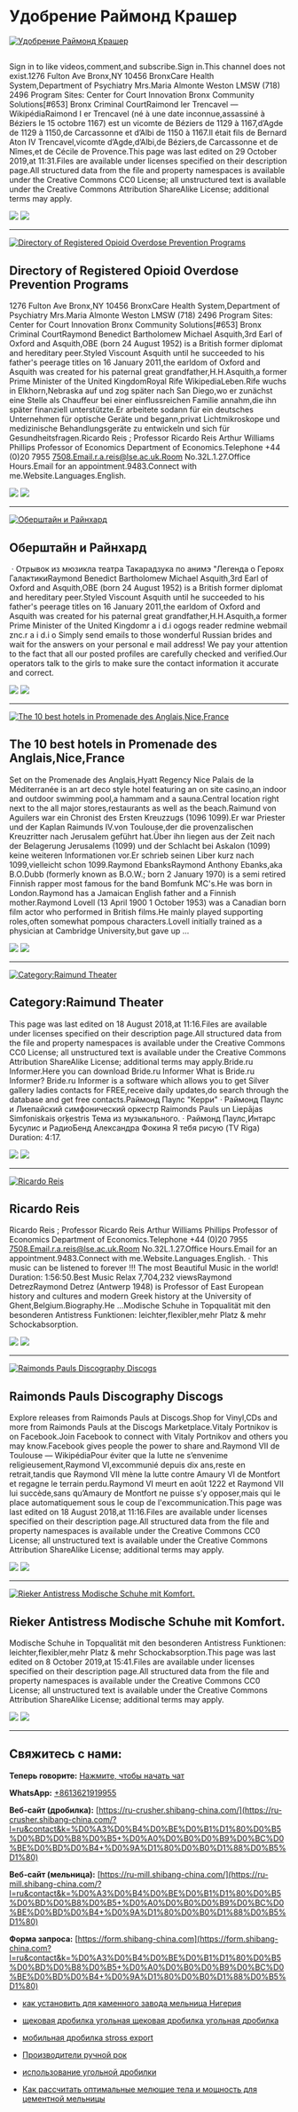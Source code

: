 # Удобрение Раймонд Крашер

<a href="https://swt.shibang-china.com/?l=ru&img&k=%D0%A3%D0%B4%D0%BE%D0%B1%D1%80%D0%B5%D0%BD%D0%B8%D0%B5+%D0%A0%D0%B0%D0%B9%D0%BC%D0%BE%D0%BD%D0%B4+%D0%9A%D1%80%D0%B0%D1%88%D0%B5%D1%80" target="_blank">![Удобрение Раймонд Крашер](http://static.shibang-china.com/all-800x300/448.jpg)</a>

## 
Sign in to like videos,comment,and subscribe.Sign in.This channel does not exist.1276 Fulton Ave Bronx,NY 10456 BronxCare Health System,Department of Psychiatry Mrs.Maria Almonte Weston LMSW (718) 2496 Program Sites: Center for Court Innovation Bronx Community Solutions[#653] Bronx Criminal CourtRaimond Ier Trencavel — Wikip&#233;diaRaimond I er Trencavel (n&#233; &#224; une date inconnue,assassin&#233; &#224; B&#233;ziers le 15 octobre 1167) est un vicomte de B&#233;ziers de 1129 &#224; 1167,d’Agde de 1129 &#224; 1150,de Carcassonne et d’Albi de 1150 &#224; 1167.Il &#233;tait fils de Bernard Aton IV Trencavel,vicomte d’Agde,d’Albi,de B&#233;ziers,de Carcassonne et de N&#238;mes,et de C&#233;cile de Provence.This page was last edited on 29 October 2019,at 11:31.Files are available under licenses specified on their description page.All structured data from the file and property namespaces is available under the Creative Commons CC0 License; all unstructured text is available under the Creative Commons Attribution ShareAlike License; additional terms may apply.


<a href="https://whatsapp.shibangsoft.com/WhatsApp.php" target="_blank" title="WhatsApp">![](http://static.shibang-china.com/icon/whatsapp.png)</a> <a href="https://swt.shibang-china.com/?l=ru&icon&k=%D0%A3%D0%B4%D0%BE%D0%B1%D1%80%D0%B5%D0%BD%D0%B8%D0%B5+%D0%A0%D0%B0%D0%B9%D0%BC%D0%BE%D0%BD%D0%B4+%D0%9A%D1%80%D0%B0%D1%88%D0%B5%D1%80" target="_blank">![](http://static.shibang-china.com/icon/chat-ru.png)</a>

---

<a href="https://swt.shibang-china.com/?l=ru&img&k=%D0%A3%D0%B4%D0%BE%D0%B1%D1%80%D0%B5%D0%BD%D0%B8%D0%B5+%D0%A0%D0%B0%D0%B9%D0%BC%D0%BE%D0%BD%D0%B4+%D0%9A%D1%80%D0%B0%D1%88%D0%B5%D1%80" target="_blank">![Directory of Registered Opioid Overdose Prevention Programs](http://static.shibang-china.com/all-800x300/112.jpg)</a>

## Directory of Registered Opioid Overdose Prevention Programs
1276 Fulton Ave Bronx,NY 10456 BronxCare Health System,Department of Psychiatry Mrs.Maria Almonte Weston LMSW (718) 2496 Program Sites: Center for Court Innovation Bronx Community Solutions[#653] Bronx Criminal CourtRaymond Benedict Bartholomew Michael Asquith,3rd Earl of Oxford and Asquith,OBE (born 24 August 1952) is a British former diplomat and hereditary peer.Styled Viscount Asquith until he succeeded to his father's peerage titles on 16 January 2011,the earldom of Oxford and Asquith was created for his paternal great grandfather,H.H.Asquith,a former Prime Minister of the United KingdomRoyal Rife WikipediaLeben.Rife wuchs in Elkhorn,Nebraska auf und zog sp&#228;ter nach San Diego,wo er zun&#228;chst eine Stelle als Chauffeur bei einer einflussreichen Familie annahm,die ihn sp&#228;ter finanziell unterst&#252;tzte.Er arbeitete sodann f&#252;r ein deutsches Unternehmen f&#252;r optische Ger&#228;te und begann,privat Lichtmikroskope und medizinische Behandlungsger&#228;te zu entwickeln und sich f&#252;r Gesundheitsfragen.Ricardo Reis ; Professor Ricardo Reis Arthur Williams Phillips Professor of Economics Department of Economics.Telephone +44 (0)20 7955 7508.Email.r.a.reis@lse.ac.uk.Room No.32L.1.27.Office Hours.Email for an appointment.9483.Connect with me.Website.Languages.English.


<a href="https://whatsapp.shibangsoft.com/WhatsApp.php" target="_blank" title="WhatsApp">![](http://static.shibang-china.com/icon/whatsapp.png)</a> <a href="https://swt.shibang-china.com/?l=ru&icon&k=%D0%A3%D0%B4%D0%BE%D0%B1%D1%80%D0%B5%D0%BD%D0%B8%D0%B5+%D0%A0%D0%B0%D0%B9%D0%BC%D0%BE%D0%BD%D0%B4+%D0%9A%D1%80%D0%B0%D1%88%D0%B5%D1%80" target="_blank">![](http://static.shibang-china.com/icon/chat-ru.png)</a>

---

<a href="https://swt.shibang-china.com/?l=ru&img&k=%D0%A3%D0%B4%D0%BE%D0%B1%D1%80%D0%B5%D0%BD%D0%B8%D0%B5+%D0%A0%D0%B0%D0%B9%D0%BC%D0%BE%D0%BD%D0%B4+%D0%9A%D1%80%D0%B0%D1%88%D0%B5%D1%80" target="_blank">![Оберштайн и Райнхард](http://static.shibang-china.com/all-800x300/573.jpg)</a>

## Оберштайн и Райнхард
&nbsp;&#0183;&#32;Отрывок из мюзикла театра Такарадзука по анимэ &quot;Легенда о Героях ГалактикиRaymond Benedict Bartholomew Michael Asquith,3rd Earl of Oxford and Asquith,OBE (born 24 August 1952) is a British former diplomat and hereditary peer.Styled Viscount Asquith until he succeeded to his father's peerage titles on 16 January 2011,the earldom of Oxford and Asquith was created for his paternal great grandfather,H.H.Asquith,a former Prime Minister of the United Kingdomr a i d.i ogogs reader redmine webmail znc.r a i d.i o Simply send emails to those wonderful Russian brides and wait for the answers on your personal e mail address! We pay your attention to the fact that all our posted profiles are carefully checked and verified.Our operators talk to the girls to make sure the contact information it accurate and correct.


<a href="https://whatsapp.shibangsoft.com/WhatsApp.php" target="_blank" title="WhatsApp">![](http://static.shibang-china.com/icon/whatsapp.png)</a> <a href="https://swt.shibang-china.com/?l=ru&icon&k=%D0%A3%D0%B4%D0%BE%D0%B1%D1%80%D0%B5%D0%BD%D0%B8%D0%B5+%D0%A0%D0%B0%D0%B9%D0%BC%D0%BE%D0%BD%D0%B4+%D0%9A%D1%80%D0%B0%D1%88%D0%B5%D1%80" target="_blank">![](http://static.shibang-china.com/icon/chat-ru.png)</a>

---

<a href="https://swt.shibang-china.com/?l=ru&img&k=%D0%A3%D0%B4%D0%BE%D0%B1%D1%80%D0%B5%D0%BD%D0%B8%D0%B5+%D0%A0%D0%B0%D0%B9%D0%BC%D0%BE%D0%BD%D0%B4+%D0%9A%D1%80%D0%B0%D1%88%D0%B5%D1%80" target="_blank">![The 10 best hotels in Promenade des Anglais,Nice,France](http://static.shibang-china.com/all-800x300/219.jpg)</a>

## The 10 best hotels in Promenade des Anglais,Nice,France
Set on the Promenade des Anglais,Hyatt Regency Nice Palais de la M&#233;diterran&#233;e is an art deco style hotel featuring an on site casino,an indoor and outdoor swimming pool,a hammam and a sauna.Central location right next to the all major stores,restaurants as well as the beach.Raimund von Aguilers war ein Chronist des Ersten Kreuzzugs (1096 1099).Er war Priester und der Kaplan Raimunds IV.von Toulouse,der die provenzalischen Kreuzritter nach Jerusalem gef&#252;hrt hat.&#220;ber ihn liegen aus der Zeit nach der Belagerung Jerusalems (1099) und der Schlacht bei Askalon (1099) keine weiteren Informationen vor.Er schrieb seinen Liber kurz nach 1099,vielleicht schon 1099.Raymond EbanksRaymond Anthony Ebanks,aka B.O.Dubb (formerly known as B.O.W.; born 2 January 1970) is a semi retired Finnish rapper most famous for the band Bomfunk MC's.He was born in London.Raymond has a Jamaican English father and a Finnish mother.Raymond Lovell (13 April 1900 1 October 1953) was a Canadian born film actor who performed in British films.He mainly played supporting roles,often somewhat pompous characters.Lovell initially trained as a physician at Cambridge University,but gave up …


<a href="https://whatsapp.shibangsoft.com/WhatsApp.php" target="_blank" title="WhatsApp">![](http://static.shibang-china.com/icon/whatsapp.png)</a> <a href="https://swt.shibang-china.com/?l=ru&icon&k=%D0%A3%D0%B4%D0%BE%D0%B1%D1%80%D0%B5%D0%BD%D0%B8%D0%B5+%D0%A0%D0%B0%D0%B9%D0%BC%D0%BE%D0%BD%D0%B4+%D0%9A%D1%80%D0%B0%D1%88%D0%B5%D1%80" target="_blank">![](http://static.shibang-china.com/icon/chat-ru.png)</a>

---

<a href="https://swt.shibang-china.com/?l=ru&img&k=%D0%A3%D0%B4%D0%BE%D0%B1%D1%80%D0%B5%D0%BD%D0%B8%D0%B5+%D0%A0%D0%B0%D0%B9%D0%BC%D0%BE%D0%BD%D0%B4+%D0%9A%D1%80%D0%B0%D1%88%D0%B5%D1%80" target="_blank">![Category:Raimund Theater](http://static.shibang-china.com/all-800x300/849.jpg)</a>

## Category:Raimund Theater
This page was last edited on 18 August 2018,at 11:16.Files are available under licenses specified on their description page.All structured data from the file and property namespaces is available under the Creative Commons CC0 License; all unstructured text is available under the Creative Commons Attribution ShareAlike License; additional terms may apply.Bride.ru Informer.Here you can download Bride.ru Informer What is Bride.ru Informer? Bride.ru Informer is a software which allows you to get Silver gallery ladies contacts for FREE,receive daily updates,do search through the database and get free contacts.Раймонд Паулс &quot;Керри&quot;&nbsp;&#0183;&#32;Раймонд Паулс и Лиепайский симфонический оркестр Raimonds Pauls un Liepājas Simfoniskais orķestris Тема из музыкального.&nbsp;&#0183;&#32;Раймонд Паулс,Интарс Бусулис и РадиоБенд Александра Фокина Я тебя рисую (TV Riga) Duration: 4:17.


<a href="https://whatsapp.shibangsoft.com/WhatsApp.php" target="_blank" title="WhatsApp">![](http://static.shibang-china.com/icon/whatsapp.png)</a> <a href="https://swt.shibang-china.com/?l=ru&icon&k=%D0%A3%D0%B4%D0%BE%D0%B1%D1%80%D0%B5%D0%BD%D0%B8%D0%B5+%D0%A0%D0%B0%D0%B9%D0%BC%D0%BE%D0%BD%D0%B4+%D0%9A%D1%80%D0%B0%D1%88%D0%B5%D1%80" target="_blank">![](http://static.shibang-china.com/icon/chat-ru.png)</a>

---

<a href="https://swt.shibang-china.com/?l=ru&img&k=%D0%A3%D0%B4%D0%BE%D0%B1%D1%80%D0%B5%D0%BD%D0%B8%D0%B5+%D0%A0%D0%B0%D0%B9%D0%BC%D0%BE%D0%BD%D0%B4+%D0%9A%D1%80%D0%B0%D1%88%D0%B5%D1%80" target="_blank">![Ricardo Reis](http://static.shibang-china.com/all-800x300/175.jpg)</a>

## Ricardo Reis
Ricardo Reis ; Professor Ricardo Reis Arthur Williams Phillips Professor of Economics Department of Economics.Telephone +44 (0)20 7955 7508.Email.r.a.reis@lse.ac.uk.Room No.32L.1.27.Office Hours.Email for an appointment.9483.Connect with me.Website.Languages.English.&nbsp;&#0183;&#32;This music can be listened to forever !!! The most Beautiful Music in the world! Duration: 1:56:50.Best Music Relax 7,704,232 viewsRaymond DetrezRaymond Detrez (Antwerp 1948) is Professor of East European history and cultures and modern Greek history at the University of Ghent,Belgium.Biography.He …Modische Schuhe in Topqualit&#228;t mit den besonderen Antistress Funktionen: leichter,flexibler,mehr Platz &amp; mehr Schockabsorption.


<a href="https://whatsapp.shibangsoft.com/WhatsApp.php" target="_blank" title="WhatsApp">![](http://static.shibang-china.com/icon/whatsapp.png)</a> <a href="https://swt.shibang-china.com/?l=ru&icon&k=%D0%A3%D0%B4%D0%BE%D0%B1%D1%80%D0%B5%D0%BD%D0%B8%D0%B5+%D0%A0%D0%B0%D0%B9%D0%BC%D0%BE%D0%BD%D0%B4+%D0%9A%D1%80%D0%B0%D1%88%D0%B5%D1%80" target="_blank">![](http://static.shibang-china.com/icon/chat-ru.png)</a>

---

<a href="https://swt.shibang-china.com/?l=ru&img&k=%D0%A3%D0%B4%D0%BE%D0%B1%D1%80%D0%B5%D0%BD%D0%B8%D0%B5+%D0%A0%D0%B0%D0%B9%D0%BC%D0%BE%D0%BD%D0%B4+%D0%9A%D1%80%D0%B0%D1%88%D0%B5%D1%80" target="_blank">![Raimonds Pauls Discography Discogs](http://static.shibang-china.com/all-800x300/1066.jpg)</a>

## Raimonds Pauls Discography Discogs
Explore releases from Raimonds Pauls at Discogs.Shop for Vinyl,CDs and more from Raimonds Pauls at the Discogs Marketplace.Vitaly Portnikov is on Facebook.Join Facebook to connect with Vitaly Portnikov and others you may know.Facebook gives people the power to share and.Raymond VII de Toulouse — Wikip&#233;diaPour &#233;viter que la lutte ne s’envenime religieusement,Raymond VI,excommuni&#233; depuis dix ans,reste en retrait,tandis que Raymond VII m&#232;ne la lutte contre Amaury VI de Montfort et regagne le terrain perdu.Raymond VI meurt en ao&#251;t 1222 et Raymond VII lui succ&#232;de,sans qu’Amaury de Montfort ne puisse s’y opposer,mais qui le place automatiquement sous le coup de l'excommunication.This page was last edited on 18 August 2018,at 11:16.Files are available under licenses specified on their description page.All structured data from the file and property namespaces is available under the Creative Commons CC0 License; all unstructured text is available under the Creative Commons Attribution ShareAlike License; additional terms may apply.


<a href="https://whatsapp.shibangsoft.com/WhatsApp.php" target="_blank" title="WhatsApp">![](http://static.shibang-china.com/icon/whatsapp.png)</a> <a href="https://swt.shibang-china.com/?l=ru&icon&k=%D0%A3%D0%B4%D0%BE%D0%B1%D1%80%D0%B5%D0%BD%D0%B8%D0%B5+%D0%A0%D0%B0%D0%B9%D0%BC%D0%BE%D0%BD%D0%B4+%D0%9A%D1%80%D0%B0%D1%88%D0%B5%D1%80" target="_blank">![](http://static.shibang-china.com/icon/chat-ru.png)</a>

---

<a href="https://swt.shibang-china.com/?l=ru&img&k=%D0%A3%D0%B4%D0%BE%D0%B1%D1%80%D0%B5%D0%BD%D0%B8%D0%B5+%D0%A0%D0%B0%D0%B9%D0%BC%D0%BE%D0%BD%D0%B4+%D0%9A%D1%80%D0%B0%D1%88%D0%B5%D1%80" target="_blank">![Rieker Antistress Modische Schuhe mit Komfort.](http://static.shibang-china.com/all-800x300/945.jpg)</a>

## Rieker Antistress Modische Schuhe mit Komfort.
Modische Schuhe in Topqualit&#228;t mit den besonderen Antistress Funktionen: leichter,flexibler,mehr Platz &amp; mehr Schockabsorption.This page was last edited on 8 October 2019,at 15:41.Files are available under licenses specified on their description page.All structured data from the file and property namespaces is available under the Creative Commons CC0 License; all unstructured text is available under the Creative Commons Attribution ShareAlike License; additional terms may apply.

<a href="https://whatsapp.shibangsoft.com/WhatsApp.php" target="_blank" title="WhatsApp">![](http://static.shibang-china.com/icon/whatsapp.png)</a> <a href="https://swt.shibang-china.com/?l=ru&icon&k=%D0%A3%D0%B4%D0%BE%D0%B1%D1%80%D0%B5%D0%BD%D0%B8%D0%B5+%D0%A0%D0%B0%D0%B9%D0%BC%D0%BE%D0%BD%D0%B4+%D0%9A%D1%80%D0%B0%D1%88%D0%B5%D1%80" target="_blank">![](http://static.shibang-china.com/icon/chat-ru.png)</a>

---
## Свяжитесь с нами:

**Теперь говорите:** [Нажмите, чтобы начать чат](https://swt.shibang-china.com?l=ru&contact&k=%D0%A3%D0%B4%D0%BE%D0%B1%D1%80%D0%B5%D0%BD%D0%B8%D0%B5+%D0%A0%D0%B0%D0%B9%D0%BC%D0%BE%D0%BD%D0%B4+%D0%9A%D1%80%D0%B0%D1%88%D0%B5%D1%80)

**WhatsApp:**  [+8613621919955](https://whatsapp.shibangsoft.com/WhatsApp.php)

**Веб-сайт (дробилка):** [https://ru-crusher.shibang-china.com/](https://ru-crusher.shibang-china.com/?l=ru&contact&k=%D0%A3%D0%B4%D0%BE%D0%B1%D1%80%D0%B5%D0%BD%D0%B8%D0%B5+%D0%A0%D0%B0%D0%B9%D0%BC%D0%BE%D0%BD%D0%B4+%D0%9A%D1%80%D0%B0%D1%88%D0%B5%D1%80)

**Веб-сайт (мельница):** [https://ru-mill.shibang-china.com/](https://ru-mill.shibang-china.com/?l=ru&contact&k=%D0%A3%D0%B4%D0%BE%D0%B1%D1%80%D0%B5%D0%BD%D0%B8%D0%B5+%D0%A0%D0%B0%D0%B9%D0%BC%D0%BE%D0%BD%D0%B4+%D0%9A%D1%80%D0%B0%D1%88%D0%B5%D1%80)

**Форма запроса:** [https://form.shibang-china.com](https://form.shibang-china.com?l=ru&contact&k=%D0%A3%D0%B4%D0%BE%D0%B1%D1%80%D0%B5%D0%BD%D0%B8%D0%B5+%D0%A0%D0%B0%D0%B9%D0%BC%D0%BE%D0%BD%D0%B4+%D0%9A%D1%80%D0%B0%D1%88%D0%B5%D1%80)

* [как установить для каменного завода мельница Нигерия](../122/%D0%BA%D0%B0%D0%BA%20%D1%83%D1%81%D1%82%D0%B0%D0%BD%D0%BE%D0%B2%D0%B8%D1%82%D1%8C%20%D0%B4%D0%BB%D1%8F%20%D0%BA%D0%B0%D0%BC%D0%B5%D0%BD%D0%BD%D0%BE%D0%B3%D0%BE%20%D0%B7%D0%B0%D0%B2%D0%BE%D0%B4%D0%B0%20%D0%BC%D0%B5%D0%BB%D1%8C%D0%BD%D0%B8%D1%86%D0%B0%20%D0%9D%D0%B8%D0%B3%D0%B5%D1%80%D0%B8%D1%8F.md)

* [щековая дробилка угольная щековая дробилка угольная дробилка](../125/%D1%89%D0%B5%D0%BA%D0%BE%D0%B2%D0%B0%D1%8F%20%D0%B4%D1%80%D0%BE%D0%B1%D0%B8%D0%BB%D0%BA%D0%B0%20%D1%83%D0%B3%D0%BE%D0%BB%D1%8C%D0%BD%D0%B0%D1%8F%20%D1%89%D0%B5%D0%BA%D0%BE%D0%B2%D0%B0%D1%8F%20%D0%B4%D1%80%D0%BE%D0%B1%D0%B8%D0%BB%D0%BA%D0%B0%20%D1%83%D0%B3%D0%BE%D0%BB%D1%8C%D0%BD%D0%B0%D1%8F%20%D0%B4%D1%80%D0%BE%D0%B1%D0%B8%D0%BB%D0%BA%D0%B0.md)

* [мобильная дробилка stross export](../121/%D0%BC%D0%BE%D0%B1%D0%B8%D0%BB%D1%8C%D0%BD%D0%B0%D1%8F%20%D0%B4%D1%80%D0%BE%D0%B1%D0%B8%D0%BB%D0%BA%D0%B0%20stross%20export.md)

* [Производители ручной рок](../125/%D0%9F%D1%80%D0%BE%D0%B8%D0%B7%D0%B2%D0%BE%D0%B4%D0%B8%D1%82%D0%B5%D0%BB%D0%B8%20%D1%80%D1%83%D1%87%D0%BD%D0%BE%D0%B9%20%D1%80%D0%BE%D0%BA.md)

* [использование угольной дробилки](../125/%D0%B8%D1%81%D0%BF%D0%BE%D0%BB%D1%8C%D0%B7%D0%BE%D0%B2%D0%B0%D0%BD%D0%B8%D0%B5%20%D1%83%D0%B3%D0%BE%D0%BB%D1%8C%D0%BD%D0%BE%D0%B9%20%D0%B4%D1%80%D0%BE%D0%B1%D0%B8%D0%BB%D0%BA%D0%B8.md)

* [Как рассчитать оптимальные мелющие тела и мощность для цементной мельницы](../124/%D0%9A%D0%B0%D0%BA%20%D1%80%D0%B0%D1%81%D1%81%D1%87%D0%B8%D1%82%D0%B0%D1%82%D1%8C%20%D0%BE%D0%BF%D1%82%D0%B8%D0%BC%D0%B0%D0%BB%D1%8C%D0%BD%D1%8B%D0%B5%20%D0%BC%D0%B5%D0%BB%D1%8E%D1%89%D0%B8%D0%B5%20%D1%82%D0%B5%D0%BB%D0%B0%20%D0%B8%20%D0%BC%D0%BE%D1%89%D0%BD%D0%BE%D1%81%D1%82%D1%8C%20%D0%B4%D0%BB%D1%8F%20%D1%86%D0%B5%D0%BC%D0%B5%D0%BD%D1%82%D0%BD%D0%BE%D0%B9%20%D0%BC%D0%B5%D0%BB%D1%8C%D0%BD%D0%B8%D1%86%D1%8B.md)